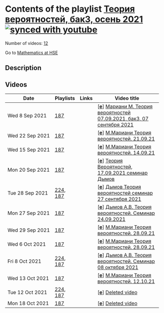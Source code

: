 # Contents of the playlist [Теория вероятностей, бак3, осень 2021](https://www.youtube.com/playlist?list=PLq3E5oubNNoA2k6-lMkExFWkhzaTaZsfA)[![synced with youtube](https://img.shields.io/github/last-commit/mathphysschool/mathphysschool.github.io/autoupdate1?label=synced%20with%20youtube)](#)

Number of videos: [12](#videos)

Go to [Mathematics at HSE](../README.md)

## Description



## Videos

|Date|Playlists|Links|Video title|
|---|---|---|---|
| Wed&nbsp;8&nbsp;Sep&nbsp;2021 | [187](../playlists/187 "Теория вероятностей, бак3, осень 2021") |  | [[**e**](https://studio.youtube.com/video/ZBnh4GTx51Q/edit "Edit")] [Мариани М. Теория вероятностей 07.09.2021, бак3, 07 сентября 2021](https://www.youtube.com/watch?v=ZBnh4GTx51Q&list=PLq3E5oubNNoA2k6-lMkExFWkhzaTaZsfA) |
| Wed&nbsp;22&nbsp;Sep&nbsp;2021 | [187](../playlists/187 "Теория вероятностей, бак3, осень 2021") |  | [[**e**](https://studio.youtube.com/video/6Yz9qUoQlAU/edit "Edit")] [М.Мариани Теория вероятностей. 21.09.21](https://www.youtube.com/watch?v=6Yz9qUoQlAU&list=PLq3E5oubNNoA2k6-lMkExFWkhzaTaZsfA) |
| Wed&nbsp;15&nbsp;Sep&nbsp;2021 | [187](../playlists/187 "Теория вероятностей, бак3, осень 2021") |  | [[**e**](https://studio.youtube.com/video/ymqkdrBQxQM/edit "Edit")] [М.Мариани Теория вероятностей. 14.09.21](https://www.youtube.com/watch?v=ymqkdrBQxQM&list=PLq3E5oubNNoA2k6-lMkExFWkhzaTaZsfA) |
| Mon&nbsp;20&nbsp;Sep&nbsp;2021 | [187](../playlists/187 "Теория вероятностей, бак3, осень 2021") |  | [[**e**](https://studio.youtube.com/video/S8Br99-Er94/edit "Edit")] [Теория Вероятностей, 17.09.2021 семинар Дымов](https://www.youtube.com/watch?v=S8Br99-Er94&list=PLq3E5oubNNoA2k6-lMkExFWkhzaTaZsfA) |
| Tue&nbsp;28&nbsp;Sep&nbsp;2021 | [224](../playlists/224 "Дымов А.В. Теория вероятностей"), [187](../playlists/187 "Теория вероятностей, бак3, осень 2021") |  | [[**e**](https://studio.youtube.com/video/NhZGe7Fm_o4/edit "Edit")] [Дымов Теория вероятностей семинар  27 сентября 2021](https://www.youtube.com/watch?v=NhZGe7Fm_o4&list=PLq3E5oubNNoA2k6-lMkExFWkhzaTaZsfA) |
| Mon&nbsp;27&nbsp;Sep&nbsp;2021 | [187](../playlists/187 "Теория вероятностей, бак3, осень 2021") |  | [[**e**](https://studio.youtube.com/video/TQARFkm0N4I/edit "Edit")] [Дымов А.В. Теория вероятностей. Семинар 24.09.2021](https://www.youtube.com/watch?v=TQARFkm0N4I&list=PLq3E5oubNNoA2k6-lMkExFWkhzaTaZsfA) |
| Wed&nbsp;29&nbsp;Sep&nbsp;2021 | [187](../playlists/187 "Теория вероятностей, бак3, осень 2021") |  | [[**e**](https://studio.youtube.com/video/s5nn76ty90Q/edit "Edit")] [М.Мариани Теория вероятностей. 28.09.21](https://www.youtube.com/watch?v=s5nn76ty90Q&list=PLq3E5oubNNoA2k6-lMkExFWkhzaTaZsfA) |
| Wed&nbsp;6&nbsp;Oct&nbsp;2021 | [187](../playlists/187 "Теория вероятностей, бак3, осень 2021") |  | [[**e**](https://studio.youtube.com/video/tduOORVDS7g/edit "Edit")] [М.Мариани Теория вероятностей. 28.09.21](https://www.youtube.com/watch?v=tduOORVDS7g&list=PLq3E5oubNNoA2k6-lMkExFWkhzaTaZsfA) |
| Fri&nbsp;8&nbsp;Oct&nbsp;2021 | [224](../playlists/224 "Дымов А.В. Теория вероятностей"), [187](../playlists/187 "Теория вероятностей, бак3, осень 2021") |  | [[**e**](https://studio.youtube.com/video/EAqhE9yyiMQ/edit "Edit")] [Дымов А.В. Теория вероятностей. Семинар 08 октября 2021](https://www.youtube.com/watch?v=EAqhE9yyiMQ&list=PLq3E5oubNNoA2k6-lMkExFWkhzaTaZsfA) |
| Wed&nbsp;13&nbsp;Oct&nbsp;2021 | [187](../playlists/187 "Теория вероятностей, бак3, осень 2021") |  | [[**e**](https://studio.youtube.com/video/tvrEnWoBwks/edit "Edit")] [М.Мариани Теория вероятностей. 12.10.21](https://www.youtube.com/watch?v=tvrEnWoBwks&list=PLq3E5oubNNoA2k6-lMkExFWkhzaTaZsfA) |
| Tue&nbsp;12&nbsp;Oct&nbsp;2021 | [224](../playlists/224 "Дымов А.В. Теория вероятностей"), [187](../playlists/187 "Теория вероятностей, бак3, осень 2021") |  | [[**e**](https://studio.youtube.com/video/V0Yp3Y5aG-g/edit "Edit")] [Deleted video](https://www.youtube.com/watch?v=V0Yp3Y5aG-g&list=PLq3E5oubNNoA2k6-lMkExFWkhzaTaZsfA "This video is unavailable.") |
| Mon&nbsp;18&nbsp;Oct&nbsp;2021 | [187](../playlists/187 "Теория вероятностей, бак3, осень 2021") |  | [[**e**](https://studio.youtube.com/video/XMb3xC1dqCk/edit "Edit")] [Deleted video](https://www.youtube.com/watch?v=XMb3xC1dqCk&list=PLq3E5oubNNoA2k6-lMkExFWkhzaTaZsfA "This video is unavailable.") |
